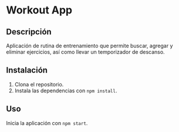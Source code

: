 # Workout App

## Descripción
Aplicación de rutina de entrenamiento que permite buscar, agregar y eliminar ejercicios, así como llevar un temporizador de descanso.

## Instalación
1. Clona el repositorio.
2. Instala las dependencias con `npm install`.

## Uso
Inicia la aplicación con `npm start`.